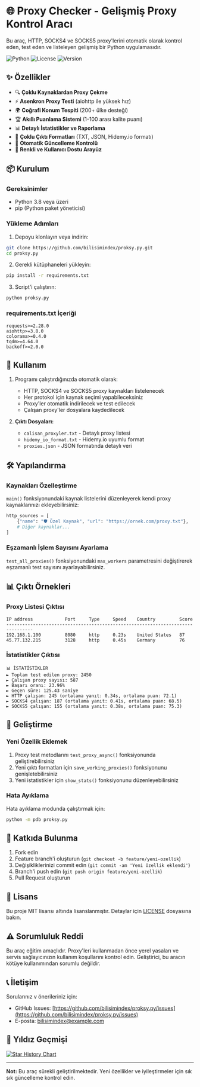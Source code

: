 # 🌐 Proxy Checker - Gelişmiş Proxy Kontrol Aracı

Bu araç, HTTP, SOCKS4 ve SOCKS5 proxy'lerini otomatik olarak kontrol eden, test eden ve listeleyen gelişmiş bir Python uygulamasıdır.

![Python](https://img.shields.io/badge/Python-3.8%2B-blue)
![License](https://img.shields.io/badge/License-MIT-green)
![Version](https://img.shields.io/badge/Version-v2.0-orange)

## ✨ Özellikler

- 🔍 **Çoklu Kaynaklardan Proxy Çekme**
- ⚡ **Asenkron Proxy Testi** (aiohttp ile yüksek hız)
- 🌍 **Coğrafi Konum Tespiti** (200+ ülke desteği)
- 🏆 **Akıllı Puanlama Sistemi** (1-100 arası kalite puanı)
- 📊 **Detaylı İstatistikler ve Raporlama**
- 💾 **Çoklu Çıktı Formatları** (TXT, JSON, Hidemy.io formatı)
- 🔄 **Otomatik Güncelleme Kontrolü**
- 🎨 **Renkli ve Kullanıcı Dostu Arayüz**

## 📦 Kurulum

### Gereksinimler

- Python 3.8 veya üzeri
- pip (Python paket yöneticisi)

### Yükleme Adımları

1. Depoyu klonlayın veya indirin:
```bash
git clone https://github.com/bilisimindex/proksy.py.git
cd proksy.py
```

2. Gerekli kütüphaneleri yükleyin:
```bash
pip install -r requirements.txt
```

3. Script'i çalıştırın:
```bash
python proksy.py
```

### requirements.txt İçeriği
```
requests>=2.28.0
aiohttp>=3.8.0
colorama>=0.4.0
tqdm>=4.64.0
backoff>=2.0.0
```

## 🚀 Kullanım

1. Programı çalıştırdığınızda otomatik olarak:
   - HTTP, SOCKS4 ve SOCKS5 proxy kaynakları listelenecek
   - Her protokol için kaynak seçimi yapabileceksiniz
   - Proxy'ler otomatik indirilecek ve test edilecek
   - Çalışan proxy'ler dosyalara kaydedilecek

2. **Çıktı Dosyaları:**
   - `calisan_proxyler.txt` - Detaylı proxy listesi
   - `hidemy_io_format.txt` - Hidemy.io uyumlu format
   - `proxies.json` - JSON formatında detaylı veri

## 🛠️ Yapılandırma

### Kaynakları Özelleştirme

`main()` fonksiyonundaki kaynak listelerini düzenleyerek kendi proxy kaynaklarınızı ekleyebilirsiniz:

```python
http_sources = [
    {"name": "🛡 Özel Kaynak", "url": "https://ornek.com/proxy.txt"},
    # Diğer kaynaklar...
]
```

### Eşzamanlı İşlem Sayısını Ayarlama

`test_all_proxies()` fonksiyonundaki `max_workers` parametresini değiştirerek eşzamanlı test sayısını ayarlayabilirsiniz.

## 📊 Çıktı Örnekleri

### Proxy Listesi Çıktısı
```
IP address            Port     Type     Speed    Country         Score  
--------------------------------------------------------------------------------
192.168.1.100         8080     http     0.23s    United States   87
45.77.132.215         3128     http     0.45s    Germany         76
```

### İstatistikler Çıktısı
```
📊 İSTATİSTİKLER
► Toplam test edilen proxy: 2450
► Çalışan proxy sayısı: 587
► Başarı oranı: 23.96%
► Geçen süre: 125.43 saniye
► HTTP çalışan: 245 (ortalama yanıt: 0.34s, ortalama puan: 72.1)
► SOCKS4 çalışan: 187 (ortalama yanıt: 0.41s, ortalama puan: 68.5)
► SOCKS5 çalışan: 155 (ortalama yanıt: 0.38s, ortalama puan: 75.3)
```

## 🔧 Geliştirme

### Yeni Özellik Eklemek

1. Proxy test metodlarını `test_proxy_async()` fonksiyonunda geliştirebilirsiniz
2. Yeni çıktı formatları için `save_working_proxies()` fonksiyonunu genişletebilirsiniz
3. Yeni istatistikler için `show_stats()` fonksiyonunu düzenleyebilirsiniz

### Hata Ayıklama

Hata ayıklama modunda çalıştırmak için:
```bash
python -m pdb proksy.py
```

## 🤝 Katkıda Bulunma

1. Fork edin
2. Feature branch'i oluşturun (`git checkout -b feature/yeni-ozellik`)
3. Değişikliklerinizi commit edin (`git commit -am 'Yeni özellik eklendi'`)
4. Branch'i push edin (`git push origin feature/yeni-ozellik`)
5. Pull Request oluşturun

## 📝 Lisans

Bu proje MIT lisansı altında lisanslanmıştır. Detaylar için [LICENSE](LICENSE) dosyasına bakın.

## ⚠️ Sorumluluk Reddi

Bu araç eğitim amaçlıdır. Proxy'leri kullanmadan önce yerel yasaları ve servis sağlayıcınızın kullanım koşullarını kontrol edin. Geliştirici, bu aracın kötüye kullanımından sorumlu değildir.

## 📞 İletişim

Sorularınız v önerileriniz için:
- GitHub Issues: [https://github.com/bilisimindex/proksy.py/issues](https://github.com/bilisimindex/proksy.py/issues)
- E-posta: bilisimindex@example.com

## 🌟 Yıldız Geçmişi

[![Star History Chart](https://api.star-history.com/svg?repos=bilisimindex/proksy.py&type=Date)](https://star-history.com/#bilisimindex/proksy.py&Date)

---

**Not:** Bu araç sürekli geliştirilmektedir. Yeni özellikler ve iyileştirmeler için sık sık güncelleme kontrol edin.
